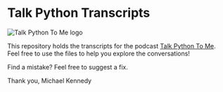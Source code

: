 # Talk Python Transcripts

![Talk Python To Me logo](http://)

This repository holds the transcripts for the podcast [Talk Python To Me](https://talkpython.fm). Feel free to use the files to help you explore the conversations!

Find a mistake? Feel free to suggest a fix.

Thank you, Michael Kennedy
